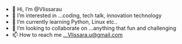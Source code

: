 - 👋 Hi, I’m @Vlissarau
- 👀 I’m interested in ...coding, tech talk, innovation technology
- 🌱 I’m currently learning Python, Linux etc..
- 💞️ I’m looking to collaborate on ...anything that fun and challenging 
- 📫 How to reach me ...Vlissara.u@gmail.com

<!---
Vlissarau/Vlissarau is a ✨ special ✨ repository because its `README.md` (this file) appears on your GitHub profile.
You can click the Preview link to take a look at your changes.
--->
